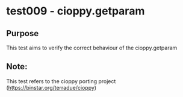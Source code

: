 # test009 - cioppy.getparam

## Purpose

This test aims to verify the correct behaviour of the cioppy.getparam


## Note:

This test refers to the cioppy porting project (https://binstar.org/terradue/cioppy)